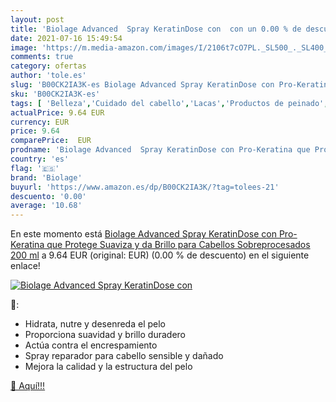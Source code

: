 ```yaml
---
layout: post
title: 'Biolage Advanced  Spray KeratinDose con  con un 0.00 % de descuento'
date: 2021-07-16 15:49:54
image: 'https://m.media-amazon.com/images/I/2106t7cO7PL._SL500_._SL400_.jpg'
comments: true
category: ofertas
author: 'tole.es'
slug: 'B00CK2IA3K-es Biolage Advanced Spray KeratinDose con Pro-Keratina que...'
sku: 'B00CK2IA3K-es'
tags: [ 'Belleza','Cuidado del cabello','Lacas','Productos de peinado','biolage','pro-keratina', ]
actualPrice: 9.64 EUR
currency: EUR
price: 9.64
comparePrice:  EUR
prodname: 'Biolage Advanced  Spray KeratinDose con Pro-Keratina que Protege  Suaviza y da Brillo  para Cabellos Sobreprocesados  200 ml'
country: 'es'
flag: '🇪🇸'
brand: 'Biolage'
buyurl: 'https://www.amazon.es/dp/B00CK2IA3K/?tag=tolees-21'
descuento: '0.00'
average: '10.68'
---
```


En este momento está [Biolage Advanced  Spray KeratinDose con Pro-Keratina que Protege  Suaviza y da Brillo  para Cabellos Sobreprocesados  200 ml](https://www.amazon.es/dp/B00CK2IA3K/?tag=tolees-21) a 9.64 EUR (original:  EUR) (0.00 %  de descuento) en el siguiente enlace!

[![Biolage Advanced  Spray KeratinDose con ](https://m.media-amazon.com/images/I/2106t7cO7PL._SL500_._SL400_.jpg)](https://www.amazon.es/dp/B00CK2IA3K/?tag=tolees-21)

🔎:

- Hidrata, nutre y desenreda el pelo
- Proporciona suavidad y brillo duradero
- Actúa contra el encrespamiento
- Spray reparador para cabello sensible y dañado
- Mejora la calidad y la estructura del pelo

[🛒 Aquí!!!](https://www.amazon.es/dp/B00CK2IA3K/?tag=tolees-21)
